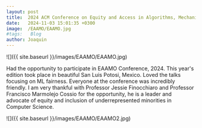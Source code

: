 ```yaml
---
layout: post
title:  2024 ACM Conference on Equity and Access in Algorithms, Mechanisms, and Optimization
date:   2024-11-03 15:01:35 +0300
image:  /EAAMO/EAAMO.jpg
#tags:   Blog
author: Joaquin
---
```

![]({{ site.baseurl }}/images/EAAMO/EAAMO.jpg)

Had the opportunity to participate in EAAMO Conference, 2024. This year's edition took place in beautiful San Luis Potosi, Mexico. Loved the talks focusing on ML fairness. Everyone at the conference was incredibly friendly. I am very thankful with Professor Jessie Finocchiaro and Professor Francisco Marmolejo Cossio for the opportunity, he is a leader and advocate of equity and inclusion of underrepresented minorities in Computer Science. 


![]({{ site.baseurl }}/images/EAAMO/EAAMO2.jpg)




